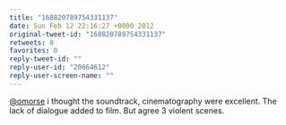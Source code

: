 ```yaml
---
title: "168820789754331137"
date: Sun Feb 12 22:16:27 +0000 2012
original-tweet-id: "168820789754331137"
retweets: 0
favorites: 0
reply-tweet-id: ""
reply-user-id: "20664612"
reply-user-screen-name: ""
---
```

<a href="https://twitter.com/omorse">@omorse</a> i thought the soundtrack, cinematography were excellent. The lack of dialogue added to film. But agree 3 violent scenes.
